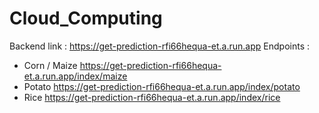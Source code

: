 # Cloud_Computing

Backend link : https://get-prediction-rfi66hequa-et.a.run.app
Endpoints :
- Corn / Maize
https://get-prediction-rfi66hequa-et.a.run.app/index/maize
- Potato
https://get-prediction-rfi66hequa-et.a.run.app/index/potato
- Rice
https://get-prediction-rfi66hequa-et.a.run.app/index/rice
